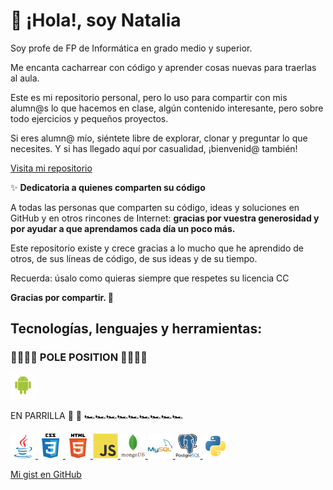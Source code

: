 
<body>
<div class="container">
    <h1>👋 ¡Hola!, soy Natalia</h1>
    <p>Soy profe de FP de Informática en grado medio y superior.</p>
    <p>Me encanta cacharrear con código y aprender cosas nuevas para traerlas al aula.</p>
    <p>
        Este es mi repositorio personal, pero lo uso para compartir con mis alumn@s lo que hacemos en clase, 
        algún contenido interesante, pero sobre todo ejercicios y pequeños proyectos.
    </p>
    <p>
        Si eres alumn@ mío, siéntete libre de explorar, clonar y preguntar lo que necesites.
        Y si has llegado aquí por casualidad, ¡bienvenid@ también!
    </p>
    <p>
        <a href="https://github.com/nataliainformatica" target="_blank">Visita mi repositorio</a>
    </p>
    <p>✨ <strong>Dedicatoria a quienes comparten su código</strong>
    </p>
<p>
A todas las personas que comparten su código, ideas y soluciones en GitHub y en otros rincones de Internet:
<strong>gracias por vuestra generosidad y por ayudar a que aprendamos cada día un poco más.</strong>
</p>
<p>
Este repositorio existe y crece gracias a lo mucho que he aprendido de otros,
de sus líneas de código, de sus ideas y de su tiempo.
</p>
    <p>
Recuerda: úsalo como quieras siempre que respetes su licencia CC
</p>

<p>
<strong>Gracias por compartir. 🌱</strong>
</p>

</div>
</body>
</html>

<h2 ">Tecnologías, lenguajes y herramientas:</h2>
<h3 ">🏁✨🚗💨 POLE POSITION 💨🚗✨🏁</h3>
<p>
  <a href="https://developer.android.com" target="_blank" rel="noreferrer">
    <img src="https://raw.githubusercontent.com/devicons/devicon/master/icons/android/android-original-wordmark.svg" alt="android" width="40" height="40"/>
  </a>
</p>
<p>
  EN PARRILLA   🥈  🥉  🏎️🏎️🏎️🏎️🏎️🏎️🏎️🏎️🏎️  </p>

<p>
      <a href="https://www.java.com" target="_blank" rel="noreferrer">
    <img src="https://raw.githubusercontent.com/devicons/devicon/master/icons/java/java-original.svg" alt="java" width="40" height="40"/>
  </a>
  <a href="https://www.w3schools.com/css/" target="_blank" rel="noreferrer">
    <img src="https://raw.githubusercontent.com/devicons/devicon/master/icons/css3/css3-original-wordmark.svg" alt="css3" width="40" height="40"/>
  </a>
  <a href="https://www.w3.org/html/" target="_blank" rel="noreferrer">
    <img src="https://raw.githubusercontent.com/devicons/devicon/master/icons/html5/html5-original-wordmark.svg" alt="html5" width="40" height="40"/>
  </a>

  <a href="https://developer.mozilla.org/en-US/docs/Web/JavaScript" target="_blank" rel="noreferrer">
    <img src="https://raw.githubusercontent.com/devicons/devicon/master/icons/javascript/javascript-original.svg" alt="javascript" width="40" height="40"/>
  </a>
  <a href="https://www.mongodb.com/" target="_blank" rel="noreferrer">
    <img src="https://raw.githubusercontent.com/devicons/devicon/master/icons/mongodb/mongodb-original-wordmark.svg" alt="mongodb" width="40" height="40"/>
  </a>
  <a href="https://www.mysql.com/" target="_blank" rel="noreferrer">
    <img src="https://raw.githubusercontent.com/devicons/devicon/master/icons/mysql/mysql-original-wordmark.svg" alt="mysql" width="40" height="40"/>
  </a>
  <a href="https://www.postgresql.org" target="_blank" rel="noreferrer">
    <img src="https://raw.githubusercontent.com/devicons/devicon/master/icons/postgresql/postgresql-original-wordmark.svg" alt="postgresql" width="40" height="40"/>
  </a>
  <a href="https://www.python.org" target="_blank" rel="noreferrer">
    <img src="https://raw.githubusercontent.com/devicons/devicon/master/icons/python/python-original.svg" alt="python" width="40" height="40"/>
  </a>
</p>

[Mi gist en GitHub](https://gist.github.com/nataliainformatica/)


